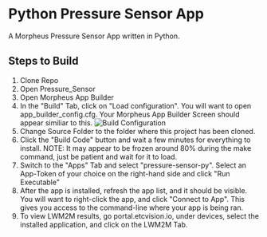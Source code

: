 # Python Pressure Sensor App

A Morpheus Pressure Sensor App written in Python.

## Steps to Build

1. Clone Repo
2. Open Pressure_Sensor
2. Open Morpheus App Builder
3. In the "Build" Tab, click on "Load configuration". You will want to open app_builder_config.cfg. Your Morpheus App Builder Screen should appear similiar to this.
![Build Configuration](PressureSensorPy/resources/config_view.JPG)
4. Change Source Folder to the folder where this project has been cloned.
5. Click the "Build Code" button and wait a few minutes for everything to install. NOTE: It may appear to be frozen around 80% during the make command, just be patient and wait for it to load.
6.  Switch to the "Apps" Tab and select "pressure-sensor-py". Select an App-Token of your choice on the right-hand side and click "Run Executable"
7. After the app is installed, refresh the app list, and it should be visible. You will want to right-click the app, and click "Connect to App". This gives you access to the command-line where your app is being ran.
8. To view LWM2M results, go portal.etcvision.io, under devices, select the installed application, and click on the LWM2M Tab.


